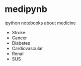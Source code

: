 # medipynb
ipython notebooks about medicine
- Stroke
- Cancer
- Diabetes
- Cardiovascular
- Renal
- SUS
